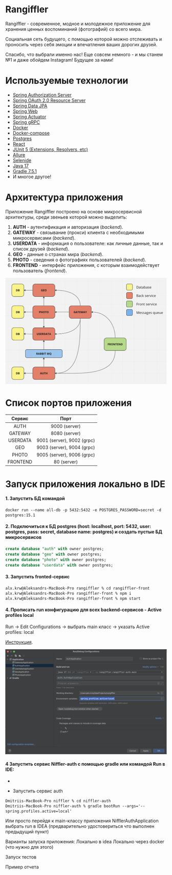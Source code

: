 # Rangiffler

Rangiffler - современное, модное и молодежное приложение для хранения ценных воспоминаний (фотографий) со всего мира. 

Социальная сеть будущего, с помощью которой можно отслеживать и проносить через себя эмоции и впечатления ваших дорогих друзей.

Спасибо, что выбрали именно нас! Еще совсем немного - и мы станем №1 и даже обойдем Instagram! Будущее за нами!

# Используемые технологии

- [Spring Authorization Server](https://spring.io/projects/spring-authorization-server)
- [Spring OAuth 2.0 Resource Server](https://docs.spring.io/spring-security/reference/servlet/oauth2/resource-server/index.html)
- [Spring Data JPA](https://spring.io/projects/spring-data-jpa)
- [Spring Web](https://docs.spring.io/spring-framework/docs/current/reference/html/web.html#spring-web)
- [Spring Actuator](https://docs.spring.io/spring-boot/docs/current/reference/html/actuator.html)
- [Spring gRPC](https://yidongnan.github.io/grpc-spring-boot-starter/en/server/getting-started.html)
- [Docker](https://www.docker.com/resources/what-container/)
- [Docker-compose](https://docs.docker.com/compose/)
- [Postgres](https://www.postgresql.org/about/)
- [React](https://ru.reactjs.org/docs/getting-started.html)
- [JUnit 5 (Extensions, Resolvers, etc)](https://junit.org/junit5/docs/current/user-guide/)
- [Allure](https://docs.qameta.io/allure/)
- [Selenide](https://selenide.org/)
- [Java 17](https://www.oracle.com/java/technologies/javase/jdk17-archive-downloads.html)
- [Gradle 7.5.1](https://docs.gradle.org/7.5/release-notes.html)
- И многое другое!

# Архитектура приложения

Приложение Rangiffler построено на основе микросервисной архитектуры, среди звеньев которой можно выделить:
1. **AUTH** - аутентификация и авторизация (*backend*).
2. **GATEWAY** - связывание (прокси) клиента с необходимыми микросервисами (*backend*).
3. **USERDATA** - информация о пользователе: как личные данные, так и список друзей (*backend*).
4. **GEO** - данные о странах мира (*backend*).
5. **PHOTO** - сведения о фотографиях пользователей (*backend*).
6. **FRONTEND** - интерфейс приложения, с которым взаимодействует пользователь (*frontend*). 

![Архитектура приложения](images/architecture.png)

# Список портов приложения

|    Сервис    |            Порт            |
|:------------:|:--------------------------:|
|     AUTH     |       9000 (server)        |
|   GATEWAY    |       8080 (server)        |
|   USERDATA   | 9001 (server), 9002 (grpc) |
|     GEO      | 9003 (server), 9004 (grpc) |
|    PHOTO     | 9005 (server), 9006 (grpc) |
|   FRONTEND   |        80 (server)         |

# Запуск приложения локально в IDE

#### 1. Запустить БД командой
```posh
docker run --name all-db -p 5432:5432 -e POSTGRES_PASSWORD=secret -d postgres:15.1
```
#### 2. Подключиться к БД postgres (host: localhost, port: 5432, user: postgres, pass: secret, database name: postgres) и создать пустые БД микросервисов
```sql
create database "auth" with owner postgres;
create database "geo" with owner postgres;
create database "photo" with owner postgres;
create database "userdata" with owner postgres;
```
#### 3. Запустить fronted-сервис
```posh
alx.krw@Aleksandrs-MacBook-Pro rangiffler % cd rangiffler-front
alx.krw@Aleksandrs-MacBook-Pro rangiffler-front % npm i
alx.krw@Aleksandrs-MacBook-Pro rangiffler-front % npm start
```
#### 4. Прописать run конфигурацию для всех backend-сервисов - Active profiles local
Run -> Edit Configurations -> выбрать main класс -> указать Active profiles: local

[Инструкция](https://stackoverflow.com/questions/39738901/how-do-i-activate-a-spring-boot-profile-when-running-from-intellij).

![Установка active profiles](images/local-profile.png)

#### 4 Запустить сервис Niffler-auth c помощью gradle или командой Run в IDE:
- 

- Запустить сервис auth

```posh
Dmitriis-MacBook-Pro niffler % cd niffler-auth
Dmitriis-MacBook-Pro niffler-auth % gradle bootRun --args='--spring.profiles.active=local'
```

Или просто перейдя к main-классу приложения NifflerAuthApplication выбрать run в IDEA (предварительно удостовериться что
выполнен предыдущий пункт)




Варианты запуска приложения:
Локально в idea
Локально через docker
(что нужно для этого)

Запуск тестов

Пример отчета

